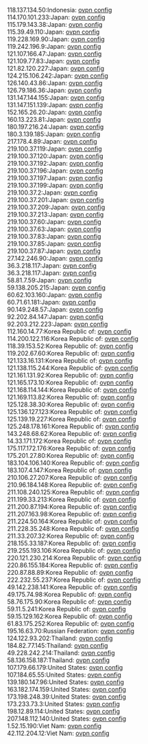 118.137.134.50:Indonesia: [ovpn config](vpn/118_137_134_50.ovpn)  
114.170.101.233:Japan: [ovpn config](vpn/114_170_101_233.ovpn)  
115.179.143.38:Japan: [ovpn config](vpn/115_179_143_38.ovpn)  
115.39.49.110:Japan: [ovpn config](vpn/115_39_49_110.ovpn)  
119.228.169.90:Japan: [ovpn config](vpn/119_228_169_90.ovpn)  
119.242.196.9:Japan: [ovpn config](vpn/119_242_196_9.ovpn)  
121.107.166.47:Japan: [ovpn config](vpn/121_107_166_47.ovpn)  
121.109.77.83:Japan: [ovpn config](vpn/121_109_77_83.ovpn)  
121.82.120.227:Japan: [ovpn config](vpn/121_82_120_227.ovpn)  
124.215.106.242:Japan: [ovpn config](vpn/124_215_106_242.ovpn)  
126.140.43.86:Japan: [ovpn config](vpn/126_140_43_86.ovpn)  
126.79.186.36:Japan: [ovpn config](vpn/126_79_186_36.ovpn)  
131.147.144.155:Japan: [ovpn config](vpn/131_147_144_155.ovpn)  
131.147.151.139:Japan: [ovpn config](vpn/131_147_151_139.ovpn)  
152.165.26.20:Japan: [ovpn config](vpn/152_165_26_20.ovpn)  
160.13.223.81:Japan: [ovpn config](vpn/160_13_223_81.ovpn)  
180.197.216.24:Japan: [ovpn config](vpn/180_197_216_24.ovpn)  
180.3.139.185:Japan: [ovpn config](vpn/180_3_139_185.ovpn)  
217.178.4.89:Japan: [ovpn config](vpn/217_178_4_89.ovpn)  
219.100.37.119:Japan: [ovpn config](vpn/219_100_37_119.ovpn)  
219.100.37.120:Japan: [ovpn config](vpn/219_100_37_120.ovpn)  
219.100.37.192:Japan: [ovpn config](vpn/219_100_37_192.ovpn)  
219.100.37.196:Japan: [ovpn config](vpn/219_100_37_196.ovpn)  
219.100.37.197:Japan: [ovpn config](vpn/219_100_37_197.ovpn)  
219.100.37.199:Japan: [ovpn config](vpn/219_100_37_199.ovpn)  
219.100.37.2:Japan: [ovpn config](vpn/219_100_37_2.ovpn)  
219.100.37.201:Japan: [ovpn config](vpn/219_100_37_201.ovpn)  
219.100.37.209:Japan: [ovpn config](vpn/219_100_37_209.ovpn)  
219.100.37.213:Japan: [ovpn config](vpn/219_100_37_213.ovpn)  
219.100.37.60:Japan: [ovpn config](vpn/219_100_37_60.ovpn)  
219.100.37.63:Japan: [ovpn config](vpn/219_100_37_63.ovpn)  
219.100.37.83:Japan: [ovpn config](vpn/219_100_37_83.ovpn)  
219.100.37.85:Japan: [ovpn config](vpn/219_100_37_85.ovpn)  
219.100.37.87:Japan: [ovpn config](vpn/219_100_37_87.ovpn)  
27.142.246.90:Japan: [ovpn config](vpn/27_142_246_90.ovpn)  
36.3.218.117:Japan: [ovpn config](vpn/36_3_218_117.ovpn)  
36.3.218.117:Japan: [ovpn config](vpn/36_3_218_117.ovpn)  
58.81.7.59:Japan: [ovpn config](vpn/58_81_7_59.ovpn)  
59.138.205.215:Japan: [ovpn config](vpn/59_138_205_215.ovpn)  
60.62.103.160:Japan: [ovpn config](vpn/60_62_103_160.ovpn)  
60.71.61.181:Japan: [ovpn config](vpn/60_71_61_181.ovpn)  
90.149.248.57:Japan: [ovpn config](vpn/90_149_248_57.ovpn)  
92.202.84.147:Japan: [ovpn config](vpn/92_202_84_147.ovpn)  
92.203.212.223:Japan: [ovpn config](vpn/92_203_212_223.ovpn)  
112.160.14.77:Korea Republic of: [ovpn config](vpn/112_160_14_77.ovpn)  
114.200.122.116:Korea Republic of: [ovpn config](vpn/114_200_122_116.ovpn)  
118.39.153.52:Korea Republic of: [ovpn config](vpn/118_39_153_52.ovpn)  
119.202.67.60:Korea Republic of: [ovpn config](vpn/119_202_67_60.ovpn)  
121.133.16.131:Korea Republic of: [ovpn config](vpn/121_133_16_131.ovpn)  
121.138.115.244:Korea Republic of: [ovpn config](vpn/121_138_115_244.ovpn)  
121.161.131.92:Korea Republic of: [ovpn config](vpn/121_161_131_92.ovpn)  
121.165.173.10:Korea Republic of: [ovpn config](vpn/121_165_173_10.ovpn)  
121.168.114.144:Korea Republic of: [ovpn config](vpn/121_168_114_144.ovpn)  
121.169.113.82:Korea Republic of: [ovpn config](vpn/121_169_113_82.ovpn)  
125.128.38.30:Korea Republic of: [ovpn config](vpn/125_128_38_30.ovpn)  
125.136.127.123:Korea Republic of: [ovpn config](vpn/125_136_127_123.ovpn)  
125.139.19.227:Korea Republic of: [ovpn config](vpn/125_139_19_227.ovpn)  
125.248.178.161:Korea Republic of: [ovpn config](vpn/125_248_178_161.ovpn)  
143.248.68.62:Korea Republic of: [ovpn config](vpn/143_248_68_62.ovpn)  
14.33.171.172:Korea Republic of: [ovpn config](vpn/14_33_171_172.ovpn)  
175.117.172.176:Korea Republic of: [ovpn config](vpn/175_117_172_176.ovpn)  
175.201.27.80:Korea Republic of: [ovpn config](vpn/175_201_27_80.ovpn)  
183.104.106.140:Korea Republic of: [ovpn config](vpn/183_104_106_140.ovpn)  
183.107.4.147:Korea Republic of: [ovpn config](vpn/183_107_4_147.ovpn)  
210.106.27.207:Korea Republic of: [ovpn config](vpn/210_106_27_207.ovpn)  
210.96.184.148:Korea Republic of: [ovpn config](vpn/210_96_184_148.ovpn)  
211.108.240.125:Korea Republic of: [ovpn config](vpn/211_108_240_125.ovpn)  
211.199.33.213:Korea Republic of: [ovpn config](vpn/211_199_33_213.ovpn)  
211.200.87.194:Korea Republic of: [ovpn config](vpn/211_200_87_194.ovpn)  
211.207.163.98:Korea Republic of: [ovpn config](vpn/211_207_163_98.ovpn)  
211.224.50.164:Korea Republic of: [ovpn config](vpn/211_224_50_164.ovpn)  
211.228.35.248:Korea Republic of: [ovpn config](vpn/211_228_35_248.ovpn)  
211.33.207.32:Korea Republic of: [ovpn config](vpn/211_33_207_32.ovpn)  
218.155.33.187:Korea Republic of: [ovpn config](vpn/218_155_33_187.ovpn)  
219.255.193.106:Korea Republic of: [ovpn config](vpn/219_255_193_106.ovpn)  
220.121.230.214:Korea Republic of: [ovpn config](vpn/220_121_230_214.ovpn)  
220.86.155.184:Korea Republic of: [ovpn config](vpn/220_86_155_184.ovpn)  
220.87.88.89:Korea Republic of: [ovpn config](vpn/220_87_88_89.ovpn)  
222.232.55.237:Korea Republic of: [ovpn config](vpn/222_232_55_237.ovpn)  
49.142.238.141:Korea Republic of: [ovpn config](vpn/49_142_238_141.ovpn)  
49.175.74.98:Korea Republic of: [ovpn config](vpn/49_175_74_98.ovpn)  
58.76.175.90:Korea Republic of: [ovpn config](vpn/58_76_175_90.ovpn)  
59.11.5.241:Korea Republic of: [ovpn config](vpn/59_11_5_241.ovpn)  
59.15.129.162:Korea Republic of: [ovpn config](vpn/59_15_129_162.ovpn)  
61.83.175.252:Korea Republic of: [ovpn config](vpn/61_83_175_252.ovpn)  
195.16.63.70:Russian Federation: [ovpn config](vpn/195_16_63_70.ovpn)  
124.122.93.202:Thailand: [ovpn config](vpn/124_122_93_202.ovpn)  
184.82.77.145:Thailand: [ovpn config](vpn/184_82_77_145.ovpn)  
49.228.242.214:Thailand: [ovpn config](vpn/49_228_242_214.ovpn)  
58.136.158.187:Thailand: [ovpn config](vpn/58_136_158_187.ovpn)  
107.179.66.179:United States: [ovpn config](vpn/107_179_66_179.ovpn)  
107.184.65.55:United States: [ovpn config](vpn/107_184_65_55.ovpn)  
139.180.147.96:United States: [ovpn config](vpn/139_180_147_96.ovpn)  
163.182.174.159:United States: [ovpn config](vpn/163_182_174_159.ovpn)  
173.198.248.39:United States: [ovpn config](vpn/173_198_248_39.ovpn)  
173.233.73.3:United States: [ovpn config](vpn/173_233_73_3.ovpn)  
198.12.89.114:United States: [ovpn config](vpn/198_12_89_114.ovpn)  
207.148.112.140:United States: [ovpn config](vpn/207_148_112_140.ovpn)  
1.52.15.190:Viet Nam: [ovpn config](vpn/1_52_15_190.ovpn)  
42.112.204.12:Viet Nam: [ovpn config](vpn/42_112_204_12.ovpn)  
